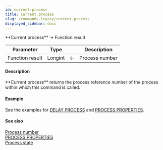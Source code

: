 ```yaml
---
id: current-process
title: Current process
slug: /commands-legacy/current-process
displayed_sidebar: docs
---
```


<!--REF #_command_.Current process.Syntax-->**Current process**  -> Function result<!-- END REF-->
<!--REF #_command_.Current process.Params-->
| Parameter | Type |  | Description |
| --- | --- | --- | --- |
| Function result | Longint | &larr; | Process number |

<!-- END REF-->

#### Description 

<!--REF #_command_.Current process.Summary-->**Current process** returns the process reference number of the process within which this command is called.<!-- END REF-->

#### Example 

See the examples for [DELAY PROCESS](delay-process.md) and [PROCESS PROPERTIES](process-properties.md).

#### See also 

[Process number](process-number.md)  
[PROCESS PROPERTIES](process-properties.md)  
[Process state](process-state.md)  